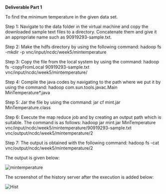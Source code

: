 **Deliverable Part 1**

To find the minimum temperature in the given data set.

Step 1: Navigate to the data folder in the virtual machine and copy the downloaded sample text files to a directory. Concatenate them and give it an appropriate name such as 90919293-sample.txt.

Step 2: Make the hdfs directory by using the following command:
hadoop fs -mkdir -p vnc/input/ncdc/week5/mintemperature

Step 3: Copy the file from the local system by using the command: 
hadoop fs -copyFromLocal 90919293-sample.txt vnc/input/ncdc/week5/mintemperature/

Step 4: Compile the java codes by navigating to the path where we put it by using the command: 
hadoop com.sun.tools.javac.Main MinTemperature*.java

Step 5: Jar the file by using the command: 
jar cf mint.jar MinTemperature.class

Step 6: Execute the map reduce job and by creating an output path which is suitable. The command is as follows: 
hadoop jar mint.jar MinTemperature vnc/input/ncdc/week5/mintemperature/90919293-sample.txt vnc/output/ncdc/week5/mintemperature/2

Step 7: The output is obtained with the following command:
hadoop fs -cat vnc/output/ncdc/week5/mintemperature/2

The output is given below: 

![mintemperature](https://github.com/illinoistech-itm/vchandrasekaran/blob/master/ITMD-521/Images/mintemperatureweek5.PNG)

The screenshot of the history server after the execution is added below:

![Hist](https://github.com/illinoistech-itm/vchandrasekaran/blob/master/ITMD-521/Images/mint_jobhistory_week5.PNG)
